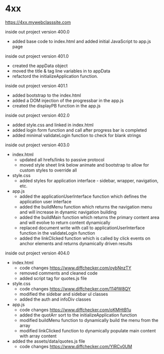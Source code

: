 # 4xx

https://4xx.mywebclasssite.com

inside out project version 400.0
- added base code to index.html and added initial JavaScript to app.js page

inside out project version 401.0
- created the appData object
- moved the title & tag line variables in to appData 
- refactord the initializeApplication function.

inside out project version 401.1
- added bootstrap to the index.html
- added a DOM injection of the progressbar in the app.js
- created the displayPB function in the app.js

inside out project version 402.0
- added style.css and linked in index.html
- added login form function and call after progress bar is completed
- added minimal validateLogin function to check for blank strings

inside out project version 403.0
- index.html
    - updated all hrefs/links to passive protocol
    - moved style sheet link below animate and bootstrap to allow for custom styles to override all
- style.css
    - added styles for application interface - sidebar, wrapper, navigation, etc.
- app.js
    - added the applicationUserInterface function which defines the application user interface
    - added the buildMenu function which returns the navigation menu and will increase in dynamic navigation building
    - added the buildMain function which returns the primary content area and will evolve to return content dynamically
    - replaced document write with call to applicationUserInterface function in the validateLogin function
    - added the linkClicked function which is called by click events on anchor elements and returns dynamically driven results

inside out project version 404.0
- index.html
    - code changes https://www.diffchecker.com/oybNnzTY
    - removed comments and cleaned code
    - added script tag for quotes.js file
- style.css
    - code changes https://www.diffchecker.com/114fW8QY
    - modified the sidebar and sidebar ul classes 
    - added the auth and infoDiv classes
- app.js
     - code changes https://www.diffchecker.com/oKMHtB1u
     - added the quotArr sort to the initializeApplication function
     - modified buildMenu function to dynamically build the menu from the array
     - modified linkClicked function to dynamically populate main content with array content
- added the assets/data/quotes.js file
     - code changes https://www.diffchecker.com/YlRCv0UM